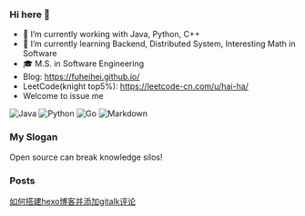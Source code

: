### Hi here 👋

- 🔭 I’m currently working with Java, Python, C++
- 🌱 I’m currently learning Backend, Distributed System, Interesting Math in Software
- 🎓 M.S. in Software Engineering
- Blog: https://fuheihei.github.io/ 
- LeetCode(knight top5%): https://leetcode-cn.com/u/hai-ha/
- Welcome to issue me

![Java](https://img.shields.io/badge/Java-1.8-orange) ![Python](https://img.shields.io/badge/Python-3.8-blue) ![Go](https://img.shields.io/badge/Go-1.18-40a9ff) ![Markdown](https://img.shields.io/badge/Markdown-2004-white)

### My Slogan
Open source can break knowledge silos!

### Posts
[如何搭建hexo博客并添加gitalk评论](https://fuheihei.github.io/tools/how-to-build-my-blog/)

<!--
**fuheihei/fuheihei** is a ✨ _special_ ✨ repository because its `README.md` (this file) appears on your GitHub profile.

Here are some ideas to get you started:

- 🔭 I’m currently working on ...
- 🌱 I’m currently learning ...
- 👯 I’m looking to collaborate on ...
- 🤔 I’m looking for help with ...
- 💬 Ask me about ...
- 📫 How to reach me: ...
- 😄 Pronouns: ...
- ⚡ Fun fact: ...
-->
